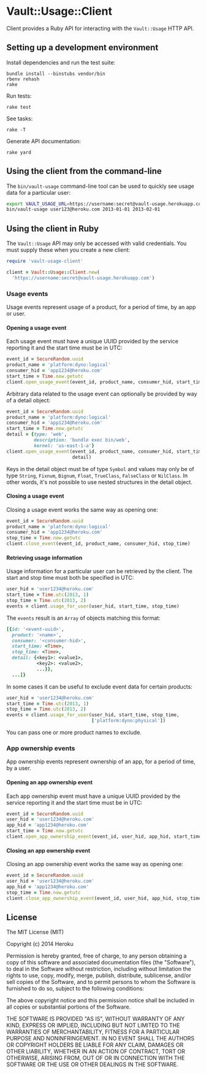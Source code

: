 # Vault::Usage::Client

Client provides a Ruby API for interacting with the `Vault::Usage`
HTTP API.

## Setting up a development environment

Install dependencies and run the test suite:

    bundle install --binstubs vendor/bin
    rbenv rehash
    rake

Run tests:

    rake test

See tasks:

    rake -T

Generate API documentation:

    rake yard

## Using the client from the command-line

The `bin/vault-usage` command-line tool can be used to quickly see
usage data for a particular user:

```bash
export VAULT_USAGE_URL=https://username:secret@vault-usage.herokuapp.com
bin/vault-usage user123@heroku.com 2013-01-01 2013-02-01
```

## Using the client in Ruby

The `Vault::Usage` API may only be accessed with valid credentials.
You must supply these when you create a new client:

```ruby
require 'vault-usage-client'

client = Vault::Usage::Client.new(
  'https://username:secret@vault-usage.herokuapp.com')
```

### Usage events

Usage events represent usage of a product, for a period of time, by an
app or user.

#### Opening a usage event

Each usage event must have a unique UUID provided by the service
reporting it and the start time must be in UTC:

```ruby
event_id = SecureRandom.uuid
product_name = 'platform:dyno:logical'
consumer_hid = 'app1234@heroku.com'
start_time = Time.now.getutc
client.open_usage_event(event_id, product_name, consumer_hid, start_time)
```

Arbitrary data related to the usage event can optionally be provided
by way of a detail object:

```ruby
event_id = SecureRandom.uuid
product_name = 'platform:dyno:logical'
consumer_hid = 'app1234@heroku.com'
start_time = Time.now.getutc
detail = {type: 'web',
          description: 'bundle exec bin/web',
          kernel: 'us-east-1-a'}
client.open_usage_event(event_id, product_name, consumer_hid, start_time,
                        detail)
```

Keys in the detail object must be of type `Symbol` and values may only
be of type `String`, `Fixnum`, `Bignum`, `Float`, `TrueClass`,
`FalseClass` or `NilClass`.  In other words, it's not possible to use
nested structures in the detail object.

#### Closing a usage event

Closing a usage event works the same way as opening one:

```ruby
event_id = SecureRandom.uuid
product_name = 'platform:dyno:logical'
consumer_hid = 'app1234@heroku.com'
stop_time = Time.now.getutc
client.close_event(event_id, product_name, consumer_hid, stop_time)
```

#### Retrieving usage information

Usage information for a particular user can be retrieved by the
client.  The start and stop time must both be specified in UTC:

```ruby
user_hid = 'user1234@heroku.com'
start_time = Time.utc(2013, 1)
stop_time = Time.utc(2013, 2)
events = client.usage_for_user(user_hid, start_time, stop_time)
```

The `events` result is an `Array` of objects matching this format:

```ruby
[{id: '<event-uuid>',
  product: '<name>',
  consumer: '<consumer-hid>',
  start_time: <Time>,
  stop_time: <Time>,
  detail: {<key1>: <value1>,
           <key2>: <value2>,
           ...}},
  ...]}
```

In some cases it can be useful to exclude event data for certain
products:

```ruby
user_hid = 'user1234@heroku.com'
start_time = Time.utc(2013, 1)
stop_time = Time.utc(2013, 2)
events = client.usage_for_user(user_hid, start_time, stop_time,
                               ['platform:dyno:physical'])
```

You can pass one or more product names to exclude.

### App ownership events

App ownership events represent ownership of an app, for a period of
time, by a user.

#### Opening an app ownership event

Each app ownership event must have a unique UUID provided by the
service reporting it and the start time must be in UTC:

```ruby
event_id = SecureRandom.uuid
user_hid = 'user1234@heroku.com'
app_hid = 'app1234@heroku.com'
start_time = Time.now.getutc
client.open_app_ownership_event(event_id, user_hid, app_hid, start_time)
```

#### Closing an app ownership event

Closing an app ownership event works the same way as opening one:

```ruby
event_id = SecureRandom.uuid
user_hid = 'user1234@heroku.com'
app_hid = 'app1234@heroku.com'
stop_time = Time.now.getutc
client.close_app_ownership_event(event_id, user_hid, app_hid, stop_time)
```

## License

The MIT License (MIT)

Copyright (c) 2014 Heroku

Permission is hereby granted, free of charge, to any person obtaining a copy
of this software and associated documentation files (the "Software"), to deal
in the Software without restriction, including without limitation the rights
to use, copy, modify, merge, publish, distribute, sublicense, and/or sell
copies of the Software, and to permit persons to whom the Software is
furnished to do so, subject to the following conditions:

The above copyright notice and this permission notice shall be included in all
copies or substantial portions of the Software.

THE SOFTWARE IS PROVIDED "AS IS", WITHOUT WARRANTY OF ANY KIND, EXPRESS OR
IMPLIED, INCLUDING BUT NOT LIMITED TO THE WARRANTIES OF MERCHANTABILITY,
FITNESS FOR A PARTICULAR PURPOSE AND NONINFRINGEMENT. IN NO EVENT SHALL THE
AUTHORS OR COPYRIGHT HOLDERS BE LIABLE FOR ANY CLAIM, DAMAGES OR OTHER
LIABILITY, WHETHER IN AN ACTION OF CONTRACT, TORT OR OTHERWISE, ARISING FROM,
OUT OF OR IN CONNECTION WITH THE SOFTWARE OR THE USE OR OTHER DEALINGS IN THE
SOFTWARE.

